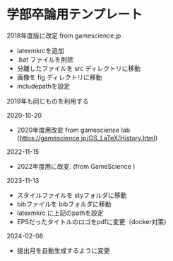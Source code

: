 # 学部卒論用テンプレート

2018年度版に改定  from gamescience.jp

- latexmkrcを追加
- .bat ファイルを削除
- 分離したファイルを src ディレクトリに移動
- 画像を fig ディレクトリに移動
- includepathを設定

2019年も同じものを利用する

2020-10-20
- 2020年度用改変 from gamescience lab
  (https://gamescience.jp/GS_LaTeX/History.html)
 
2022-11-15
- 2022年度用に改変. (from GameScience ) 
 
2023-11-13
- スタイルファイルを styフォルダに移動
- bibファイルを bibフォルダに移動
- latexmkrc に上記のpathを設定
- EPSだったタイトルのロゴをpdfに変更（docker対策)

2024-02-08
- 提出月を自動生成するように変更


